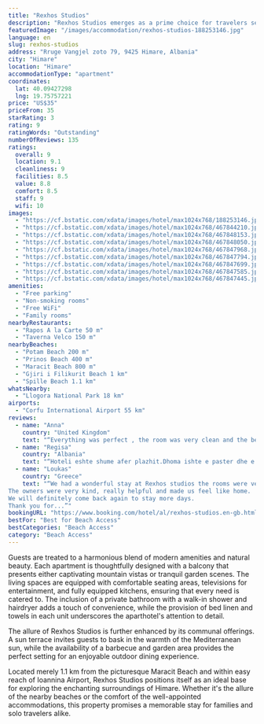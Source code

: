 ```yaml
---
title: "Rexhos Studios"
description: "Rexhos Studios emerges as a prime choice for travelers seeking a blend of comfort and convenience in Himare, located just a stone's throw away from the serene Potam Beach."
featuredImage: "/images/accommodation/rexhos-studios-188253146.jpg"
language: en
slug: rexhos-studios
address: "Rruge Vangjel zoto 79, 9425 Himare, Albania"
city: "Himare"
location: "Himare"
accommodationType: "apartment"
coordinates:
  lat: 40.09427298
  lng: 19.75757221
price: "US$35"
priceFrom: 35
starRating: 3
rating: 9
ratingWords: "Outstanding"
numberOfReviews: 135
ratings:
  overall: 9
  location: 9.1
  cleanliness: 9
  facilities: 8.5
  value: 8.8
  comfort: 8.5
  staff: 9
  wifi: 10
images:
  - "https://cf.bstatic.com/xdata/images/hotel/max1024x768/188253146.jpg?k=7a9cdfba915b05a9c9a0e79d03a4f3320472193c6de778e92d440ab98e833113&o=&hp=1"
  - "https://cf.bstatic.com/xdata/images/hotel/max1024x768/467844210.jpg?k=52248fa98c7d2e677346c9d451f3440ed9cdfd4a97d45e0c6979c03e52144b80&o=&hp=1"
  - "https://cf.bstatic.com/xdata/images/hotel/max1024x768/467848153.jpg?k=820ec2d92e0bf6db137c0a72ceee6fa584ca66c3578ac634cccb50d7f60254c8&o=&hp=1"
  - "https://cf.bstatic.com/xdata/images/hotel/max1024x768/467848050.jpg?k=769d4969d717f79a97ddcbe6936a39a1f43f9f0580ef34ae1b536f6aa103d380&o=&hp=1"
  - "https://cf.bstatic.com/xdata/images/hotel/max1024x768/467847968.jpg?k=9dbc704459a2aff5c1980b8f1431173b8c350293041c69cd1dd08ed3535ea022&o=&hp=1"
  - "https://cf.bstatic.com/xdata/images/hotel/max1024x768/467847794.jpg?k=d7e708abcd488d619b3a3486197a694ba8158da9e706905952c8a8e01cad97a0&o=&hp=1"
  - "https://cf.bstatic.com/xdata/images/hotel/max1024x768/467847699.jpg?k=7a21d8d761841ba744819e0f78297929147c5ee32406960e14f5103ed2d9d55b&o=&hp=1"
  - "https://cf.bstatic.com/xdata/images/hotel/max1024x768/467847585.jpg?k=d9f92db9e62ef020c9e7b7fd87ae759c49dfc33c96407d2576f76e4afe9d1210&o=&hp=1"
  - "https://cf.bstatic.com/xdata/images/hotel/max1024x768/467847445.jpg?k=9799fd88529515db9f16b738ffa4facba16702bc9a599fc28a7f030a83387c07&o=&hp=1"
amenities:
  - "Free parking"
  - "Non-smoking rooms"
  - "Free WiFi"
  - "Family rooms"
nearbyRestaurants:
  - "Rapos A la Carte 50 m"
  - "Taverna Velco 150 m"
nearbyBeaches:
  - "Potam Beach 200 m"
  - "Prinos Beach 400 m"
  - "Maracit Beach 800 m"
  - "Gjiri i Filikurit Beach 1 km"
  - "Spille Beach 1.1 km"
whatsNearby:
  - "Llogora National Park 18 km"
airports:
  - "Corfu International Airport 55 km"
reviews:
  - name: "Anna"
    country: "United Kingdom"
    text: "“Everything was perfect , the room was very clean and the beach was 5 minutes walking”"
  - name: "Regisa"
    country: "Albania"
    text: "“Hoteli eshte shume afer plazhit.Dhoma ishte e paster dhe e pajisur me te gjitha gjerat e nevojshme. Stafi shume i sjellshem”"
  - name: "Loukas"
    country: "Greece"
    text: "“We had a wonderful stay at Rexhos studios the rooms were very clean, spacious with very nice view.
The owners were very kind, really helpful and made us feel like home.
We will definitely come back again to stay more days.
Thank you for...”"
bookingURL: "https://www.booking.com/hotel/al/rexhos-studios.en-gb.html?aid=8035640"
bestFor: "Best for Beach Access"
bestCategories: "Beach Access"
category: "Beach Access"
---
```


Guests are treated to a harmonious blend of modern amenities and natural beauty. Each apartment is thoughtfully designed with a balcony that presents either captivating mountain vistas or tranquil garden scenes. The living spaces are equipped with comfortable seating areas, televisions for entertainment, and fully equipped kitchens, ensuring that every need is catered to. The inclusion of a private bathroom with a walk-in shower and hairdryer adds a touch of convenience, while the provision of bed linen and towels in each unit underscores the aparthotel's attention to detail.

The allure of Rexhos Studios is further enhanced by its communal offerings. A sun terrace invites guests to bask in the warmth of the Mediterranean sun, while the availability of a barbecue and garden area provides the perfect setting for an enjoyable outdoor dining experience.

Located merely 1.1 km from the picturesque Maracit Beach and within easy reach of Ioannina Airport, Rexhos Studios positions itself as an ideal base for exploring the enchanting surroundings of Himare. Whether it's the allure of the nearby beaches or the comfort of the well-appointed accommodations, this property promises a memorable stay for families and solo travelers alike.